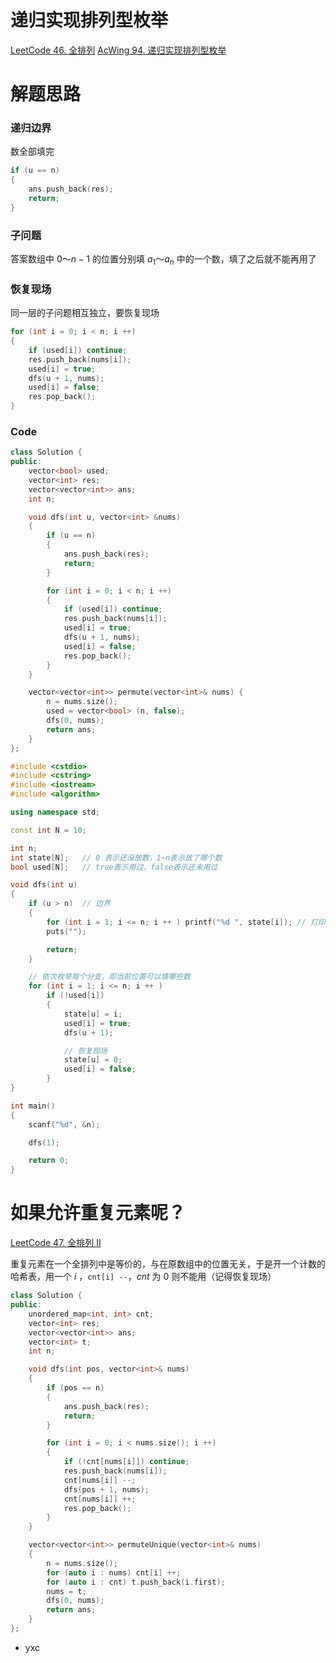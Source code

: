 # 递归实现排列型枚举
[LeetCode 46. 全排列](https://leetcode.cn/problems/permutations/)
[AcWing 94. 递归实现排列型枚举](https://www.acwing.com/problem/content/96/)

# 解题思路
### 递归边界
数全部填完
```cpp
if (u == n)
{
    ans.push_back(res);
    return;
}
```
### 子问题
答案数组中 $0～n-1$ 的位置分别填 $a_1～a_n$ 中的一个数，填了之后就不能再用了
### 恢复现场
同一层的子问题相互独立，要恢复现场
```cpp
for (int i = 0; i < n; i ++)
{
    if (used[i]) continue;
    res.push_back(nums[i]);
    used[i] = true;
    dfs(u + 1, nums);
    used[i] = false;
    res.pop_back();
}
```
### Code
```cpp
class Solution {
public:
    vector<bool> used;
    vector<int> res;
    vector<vector<int>> ans;
    int n;

    void dfs(int u, vector<int> &nums)
    {
        if (u == n)
        {
            ans.push_back(res);
            return;
        }

        for (int i = 0; i < n; i ++)
        {
            if (used[i]) continue;
            res.push_back(nums[i]);
            used[i] = true;
            dfs(u + 1, nums);
            used[i] = false;
            res.pop_back();
        }
    }

    vector<vector<int>> permute(vector<int>& nums) {
        n = nums.size();
        used = vector<bool> (n, false);
        dfs(0, nums);
        return ans;
    }
};
```

```cpp
#include <cstdio>
#include <cstring>
#include <iostream>
#include <algorithm>

using namespace std;

const int N = 10;

int n;
int state[N];   // 0 表示还没放数，1~n表示放了哪个数
bool used[N];   // true表示用过，false表示还未用过

void dfs(int u)
{
    if (u > n)  // 边界
    {
        for (int i = 1; i <= n; i ++ ) printf("%d ", state[i]); // 打印方案
        puts("");

        return;
    }

    // 依次枚举每个分支，即当前位置可以填哪些数
    for (int i = 1; i <= n; i ++ )
        if (!used[i])
        {
            state[u] = i;
            used[i] = true;
            dfs(u + 1);

            // 恢复现场
            state[u] = 0;
            used[i] = false;
        }
}

int main()
{
    scanf("%d", &n);

    dfs(1);

    return 0;
}
```

# 如果允许重复元素呢？
[LeetCode 47. 全排列 II](https://leetcode.cn/problems/permutations-ii/)

重复元素在一个全排列中是等价的，与在原数组中的位置无关，于是开一个计数的哈希表，用一个 $i$ ，`cnt[i] --`，$cnt$ 为 $0$ 则不能用（记得恢复现场） 

```cpp
class Solution {
public:
    unordered_map<int, int> cnt;
    vector<int> res;
    vector<vector<int>> ans;
    vector<int> t; 
    int n;

    void dfs(int pos, vector<int>& nums)
    {
        if (pos == n)
        {
            ans.push_back(res);
            return;
        }

        for (int i = 0; i < nums.size(); i ++)
        {
            if (!cnt[nums[i]]) continue;
            res.push_back(nums[i]);
            cnt[nums[i]] --;
            dfs(pos + 1, nums);
            cnt[nums[i]] ++;
            res.pop_back();
        }
    }

    vector<vector<int>> permuteUnique(vector<int>& nums)
    {
        n = nums.size();
        for (auto i : nums) cnt[i] ++;
        for (auto i : cnt) t.push_back(i.first);
        nums = t;
        dfs(0, nums);
        return ans;
    }
};
```
- yxc
```

```